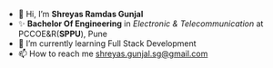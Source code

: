- 👋 Hi, I’m **Shreyas Ramdas Gunjal**
- ✨ **Bachelor Of Engineering** in *Electronic & Telecommunication* at PCCOE&R(**SPPU**), Pune
- 🌱 I’m currently learning Full Stack Development
- 📫 How to reach me shreyas.gunjal.sg@gmail.com


<!---
shreyasgunjal/shreyasgunjal is a ✨ special ✨ repository because its `README.md` (this file) appears on your GitHub profile.
You can click the Preview link to take a look at your changes.
--->
